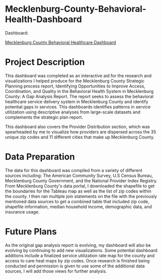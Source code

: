 # Mecklenburg-County-Behavioral-Health-Dashboard


Dashboard:

[Mecklenburg County Behavioral Healthcare Dashboard](https://public.tableau.com/views/FinalMeckDashboard_/MeckStory?:language=en-US&publish=yes&:sid=&:display_count=n&:origin=viz_share_link)


# Project Description 

This dashboard was completed as an interactive aid for the research and visualizations I helped produce for the Mecklenburg County Strategic Planning process report, Identifying Opportunities to Improve Access, Coordination, and Quality in the Behavioral Health System in Mecklenburg County: A Gap Analysis Report. The report seeks to assess the behavioral healthcare service delivery system in Mecklenburg County and identify potential gaps in services. This dashboards identifies patterns in service utilization using descriptive analyses from large-scale datasets and complements the strategic plan report.

This dashboard also covers the Provider Distribution section, which was spearheaded by me to visualize how providers are dispersed across the 35 unique zip codes and 11 different cities that make up Mecklenburg County.

# Data Preparation 

The data for this dashboard was compiled from a variety of different sources including: The American Community Survey, U.S Census Bureau, Mecklenburg County Government, and the National Provider Index Registry. From Mecklenburg County's data portal, I downloaded the shapefile to get the boundaries for the Tableau map as well as the list of zip codes within the county. I then ran multiple join statements on the file with the previously mentioned data sources to get a combined table that included zip code, shapefile information, median household income, demographic data, and insurance usage.

# Future Plans

As the original gap analysis report is evolving, my dashboard will also be evolving by continuing to add new visualizations. Some potential dashboard additions include a finalized service utilization rate map for the county and access to care heat maps by zip codes. Once research is finished being conducted and permission is given to use some of the additional data sources, I will add those views for further analysis. 
